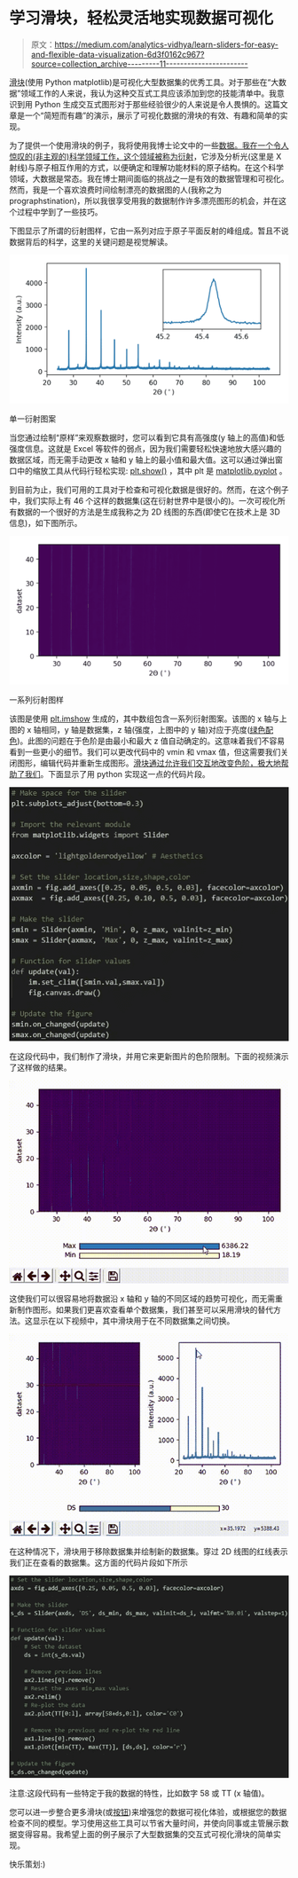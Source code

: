 # 学习滑块，轻松灵活地实现数据可视化

> 原文：<https://medium.com/analytics-vidhya/learn-sliders-for-easy-and-flexible-data-visualization-6d3f0162c967?source=collection_archive---------11----------------------->

[滑块](https://matplotlib.org/3.1.1/gallery/widgets/slider_demo.html)(使用 Python matplotlib)是可视化大型数据集的优秀工具。对于那些在“大数据”领域工作的人来说，我认为这种交互式工具应该添加到您的技能清单中。我意识到用 Python 生成交互式图形对于那些经验很少的人来说是令人畏惧的。这篇文章是一个“简短而有趣”的演示，展示了可视化数据的滑块的有效、有趣和简单的实现。

为了提供一个使用滑块的例子，我将使用我博士论文中的一些[数据。我在一个令人惊叹的(非主观的)科学领域工作，这个领域被称为](https://aip.scitation.org/doi/abs/10.1063/1.5008271)[衍射](https://en.wikipedia.org/wiki/Bragg%27s_law)，它涉及分析光(这里是 X 射线)与原子相互作用的方式，以便确定和理解功能材料的原子结构。在这个科学领域，大数据是常态。我在博士期间面临的挑战之一是有效的数据管理和可视化。然而，我是一个喜欢浪费时间绘制漂亮的数据图的人(我称之为 prographstination)，所以我很享受用我的数据制作许多漂亮图形的机会，并在这个过程中学到了一些技巧。

下图显示了所谓的衍射图样，它由一系列对应于原子平面反射的峰组成。暂且不说数据背后的科学，这里的关键问题是视觉解读。

![](img/fab4cb9a6e3ee826c65587403c5146fe.png)

单一衍射图案

当您通过绘制“原样”来观察数据时，您可以看到它具有高强度(y 轴上的高值)和低强度信息。这就是 Excel 等软件的弱点，因为我们需要轻松快速地放大感兴趣的数据区域，而无需手动更改 x 轴和 y 轴上的最小值和最大值。这可以通过弹出窗口中的缩放工具从代码行轻松实现: [plt.show()](https://matplotlib.org/3.1.1/api/_as_gen/matplotlib.pyplot.show.html) ，其中 plt 是 [matplotlib.pyplot](https://matplotlib.org/3.1.1/api/_as_gen/matplotlib.pyplot.html) 。

到目前为止，我们可用的工具对于检查和可视化数据是很好的。然而，在这个例子中，我们实际上有 46 个这样的数据集(这在衍射世界中是很小的)。一次可视化所有数据的一个很好的方法是生成我称之为 2D 线图的东西(即使它在技术上是 3D 信息)，如下图所示。

![](img/4f7a516270d15bcba395342e341d9e90.png)

一系列衍射图样

该图是使用 [plt.imshow](https://matplotlib.org/3.1.1/api/_as_gen/matplotlib.pyplot.imshow.html) 生成的，其中数组包含一系列衍射图案。该图的 x 轴与上图的 x 轴相同，y 轴是数据集，z 轴(强度，上图中的 y 轴)对应于亮度([绿色配色](https://matplotlib.org/3.2.1/tutorials/colors/colormaps.html))。此图的问题在于色阶是由最小和最大 z 值自动确定的。这意味着我们不容易看到一些更小的细节。我们可以更改代码中的 vmin 和 vmax 值，但这需要我们关闭图形，编辑代码并重新生成图形。[滑块通过允许我们交互地改变色阶，极大地帮助了我们](https://stackoverflow.com/questions/5611805/using-matplotlib-slider-widget-to-change-clim-in-image)。下面显示了用 python 实现这一点的代码片段。

![](img/c33284c1f4fa5409ea2209df604402b5.png)

在这段代码中，我们制作了滑块，并用它来更新图片的色阶限制。下面的视频演示了这样做的结果。

![](img/61c7c70bffb93d3beae4a576edd30375.png)

这使我们可以很容易地将数据沿 x 轴和 y 轴的不同区域的趋势可视化，而无需重新制作图形。如果我们更喜欢查看单个数据集，我们甚至可以采用滑块的替代方法。这显示在以下视频中，其中滑块用于在不同数据集之间切换。

![](img/ec5679fc518218391b40698cabb06f2f.png)

在这种情况下，滑块用于移除数据集并绘制新的数据集。穿过 2D 线图的红线表示我们正在查看的数据集。这方面的代码片段如下所示

![](img/8ecf35dfa174dfc0a57ea5a4d201f3e3.png)

注意:这段代码有一些特定于我的数据的特性，比如数字 58 或 TT (x 轴值)。

您可以进一步整合更多滑块(或[按钮](https://matplotlib.org/3.1.1/gallery/widgets/buttons.html))来增强您的数据可视化体验，或根据您的数据检查不同的模型。学习使用这些工具可以节省大量时间，并使向同事或主管展示数据变得容易。我希望上面的例子展示了大型数据集的交互式可视化滑块的简单实现。

快乐策划:)